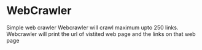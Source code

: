 # WebCrawler
Simple web crawler
Webcrawler will crawl maximum upto 250 links.
Webcrawler will print the url of vistited web page and the links on that web page
